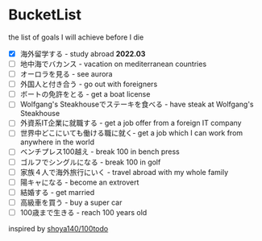 # BucketList
the list of goals I will achieve before I die

* [x] 海外留学する - study abroad **2022.03**
* [ ] 地中海でバカンス - vacation on mediterranean countries
* [ ] オーロラを見る - see aurora
* [ ] 外国人と付き合う - go out with foreigners
* [ ] ボートの免許をとる - get a boat license
* [ ] Wolfgang's Steakhouseでステーキを食べる - have steak at Wolfgang's Steakhouse
* [ ] 外資系IT企業に就職する - get a job offer from a foreign IT company
* [ ] 世界中どこにいても働ける職に就く- get a job which I can work from anywhere in the world
* [ ] ベンチプレス100越え - break 100 in bench press
* [ ] ゴルフでシングルになる - break 100 in golf
* [ ] 家族４人で海外旅行にいく - travel abroad with my whole family
* [ ] 陽キャになる - become an extrovert
* [ ] 結婚する - get married
* [ ] 高級車を買う - buy a super car
* [ ] 100歳まで生きる - reach 100 years old

inspired by [shoya140/100todo](https://github.com/shoya140/100todo)
